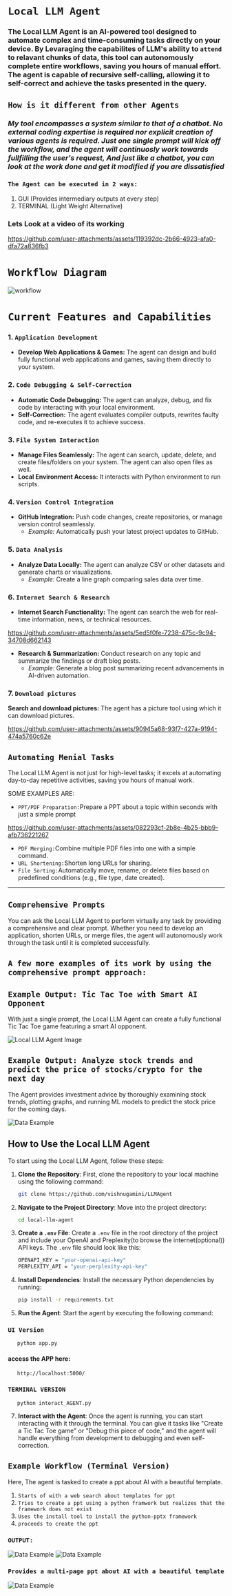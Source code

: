 # `Local LLM Agent`
### The Local LLM Agent is an AI-powered tool designed to automate complex and time-consuming tasks directly on your device. By Levaraging the capabilites of LLM's ability to `attend` to relavant chunks of data, this tool can autonomously complete entire workflows, saving you hours of manual effort. The agent is capable of recursive self-calling, allowing it to self-correct and achieve the tasks presented in the query.

## `How is it different from other Agents`
### *My tool encompasses a system similar to that of a chatbot. No external coding expertise is required nor explicit creation of various agents is required. Just one single prompt will kick off the workflow, and the agent will continuosly work towards fullfilling the user's request, And just like a chatbot, you can look at the work done and get it modified if you are dissatisfied*

### `The Agent can be executed in 2 ways:`
1. GUI (Provides intermediary outputs at every step)
2. TERMINAL (Light Weight Alternative)

### Lets Look at a video of its working
https://github.com/user-attachments/assets/119392dc-2b66-4923-afa0-dfa72a836fb3

# `Workflow Diagram`
![workflow](https://github.com/user-attachments/assets/71e2c360-f1be-4d50-8714-1ef79e1a3b15)

# `Current Features and Capabilities`

### 1. `Application Development`
- **Develop Web Applications & Games:** The agent can design and build fully functional web applications and games, saving them directly to your system.

### 2. `Code Debugging & Self-Correction`
- **Automatic Code Debugging:** The agent can analyze, debug, and fix code by interacting with your local environment.
- **Self-Correction:** The agent evaluates compiler outputs, rewrites faulty code, and re-executes it to achieve success.

### 3. `File System Interaction`
- **Manage Files Seamlessly:** The agent can search, update, delete, and create files/folders on your system. The agent can also open files as well.
- **Local Environment Access:** It interacts with Python environment to run scripts.

### 4. `Version Control Integration`
- **GitHub Integration:** Push code changes, create repositories, or manage version control seamlessly.
  - *Example:* Automatically push your latest project updates to GitHub.
    
### 5. `Data Analysis`
- **Analyze Data Locally:** The agent can analyze CSV or other datasets and generate charts or visualizations.
  - *Example:* Create a line graph comparing sales data over time.

### 6. `Internet Search & Research`
- **Internet Search Functionality:** The agent can search the web for real-time information, news, or technical resources.

https://github.com/user-attachments/assets/5ed5f0fe-7238-475c-9c94-34708d662143

- **Research & Summarization:** Conduct research on any topic and summarize the findings or draft blog posts.
  - *Example:* Generate a blog post summarizing recent advancements in AI-driven automation.
  
### 7. `Download pictures`
**Search and download pictures:** The agent has a picture tool using which it can download pictures.

https://github.com/user-attachments/assets/90945a68-93f7-427a-9194-474a5760c62e

## `Automating Menial Tasks`
The Local LLM Agent is not just for high-level tasks; it excels at automating day-to-day repetitive activities, saving you hours of manual work.

SOME EXAMPLES ARE:
- `PPT/PDF Preparation:`Prepare a PPT about a topic within seconds with just a simple prompt

https://github.com/user-attachments/assets/082293cf-2b8e-4b25-bbb9-afb736221267

- `PDF Merging:`Combine multiple PDF files into one with a simple command.
- `URL Shortening:`Shorten long URLs for sharing.
- `File Sorting:`Automatically move, rename, or delete files based on predefined conditions (e.g., file type, date created).

---
## `Comprehensive Prompts`
You can ask the Local LLM Agent to perform virtually any task by providing a comprehensive and clear prompt. Whether you need to develop an application, shorten URLs, or merge files, the agent will autonomously work through the task until it is completed successfully.

## `A few more examples of its work by using the comprehensive prompt approach:`
## `Example Output: Tic Tac Toe with Smart AI Opponent`
With just a single prompt, the Local LLM Agent can create a fully functional Tic Tac Toe game featuring a smart AI opponent.

![Local LLM Agent Image](imgs/pic-1.png)

## `Example Output: Analyze stock trends and predict the price of stocks/crypto for the next day`
The Agent provides investment advice by thoroughly examining stock trends, plotting graphs, and running ML models to predict the stock price for the coming days.

![Data Example](imgs/pic-5.png)

## How to Use the Local LLM Agent

To start using the Local LLM Agent, follow these steps:

1. **Clone the Repository**: First, clone the repository to your local machine using the following command:
   ```bash
   git clone https://github.com/vishnugamini/LLMAgent
2. **Navigate to the Project Directory**: Move into the project directory:
   ```bash
   cd local-llm-agent
3. **Create a `.env` File**: Create a `.env` file in the root directory of the project and include your OpenAI and Preplexity(to browse the internet(optional)) API keys. The `.env` file should look like this:
   ```bash
   OPENAPI_KEY = "your-openai-api-key"
   PERPLEXITY_API = "your-perplexity-api-key"
4. **Install Dependencies**: Install the necessary Python dependencies by running:
   ```bash
   pip install -r requirements.txt
5. **Run the Agent**: Start the agent by executing the following command:
   
  ### `UI Version`
       python app.py
  #### access the APP here:
       http://localhost:5000/
   
  ### `TERMINAL VERSION`
       python interact_AGENT.py


7. **Interact with the Agent**: Once the agent is running, you can start interacting with it through the terminal. You can give it tasks like "Create a Tic Tac Toe game" or "Debug this piece of code," and the agent will handle everything from development to debugging and even self-correction.

## `Example Workflow (Terminal Version)`

Here, The agent is tasked to create a ppt about AI with a beautiful template. 

1. `Starts of with a web search about templates for ppt`
2. `Tries to create a ppt using a python framwork but realizes that the framework does not exist`
3. `Uses the install tool to install the python-pptx framework`
4. `proceeds to create the ppt`
### `OUTPUT: `
![Data Example](imgs/pic-10.png)
![Data Example](imgs/pic-11.png)
### `Provides a multi-page ppt about AI with a beautiful template`
![Data Example](imgs/pic-12.png)
